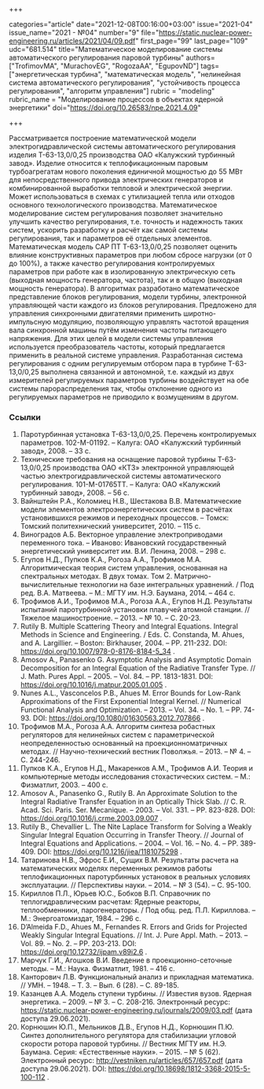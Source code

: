 +++

categories="article"
date="2021-12-08T00:16:00+03:00"
issue="2021-04"
issue_name="2021 - №04"
number="9"
file="https://static.nuclear-power-engineering.ru/articles/2021/04/09.pdf"
first_page="99"
last_page="109"
udc="681.514"
title="Математическое моделирование системы автоматического регулирования паровой турбины"
authors=["TrofimovMA", "MurachovEG", "RogozaAA", "EgupovND"]
tags=["энергетическая турбина", "математическая модель", "нелинейная система автоматического регулирования", "устойчивость процесса регулирования", "алгоритм управления"]
rubric = "modeling"
rubric_name = "Моделирование процессов в объектах ядерной энергетики"
doi="https://doi.org/10.26583/npe.2021.4.09"

+++

Рассматривается построение математической модели электрогидравлической системы автоматического регулирования изделия Т-63-13,0/0,25 производства ОАО «Калужский турбинный завод». Изделие относится к теплофикационным паровым турбоагрегатам нового поколения единичной мощностью до 55 МВт для непосредственного привода электрических генераторов и комбинированной выработки тепловой и электрической энергии. Может использоваться в схемах с утилизацией тепла или отходов основного технологического производства. Математическое моделирование систем регулирования позволяет значительно улучшить качество регулирования, т.е. точность и надежность таких систем, ускорить разработку и расчёт как самой системы регулирования, так и параметров её отдельных элементов. Математическая модель САР ПТ Т-63-13,0/0,25 позволяет оценить влияние конструктивных параметров при любом сбросе нагрузки (от 0 до 100%), а также качество регулирования контролируемых параметров при работе как в изолированную электрическую сеть (выходная мощность генератора, частота), так и в общую (выходная мощность генератора). В алгоритмах разработано математическое представление блоков регулирования, модели турбины, электронной управляющей части каждого из блоков регулирования. Предложено для управления синхронными двигателями применить широтно-импульсную модуляцию, позволяющую управлять частотой вращения вала синхронной машины путём изменения частоты питающего напряжения. Для этих целей в модели системы управления используется преобразователь частоты, который предлагается применить в реальной системе управления. Разработанная система регулирования с одним регулируемым отбором пара в турбине Т-63-13,0/0,25 выполнена связанной и автономной, т.е. каждый из двух измерителей регулируемых параметров турбины воздействует на обе системы парораспределения так, чтобы отклонение одного из регулируемых параметров
не приводило к возмущениям в другом.

### Ссылки

1. Паротурбинная установка Т-63-13,0/0,25. Перечень контролируемых параметров. 102-М-01192. – Калуга: ОАО «Калужский турбинный завод», 2008. – 33 с.
2. Технические требования на оснащение паровой турбины Т-63-13,0/0,25 производства ОАО «КТЗ» электронной управляющей частью электрогидравлической системы автоматического регулирования. 101-М-01765ТТ. – Калуга: ОАО «Калужский турбинный завод», 2008. – 56 c.
3. Вайнштейн Р.А., Коломиец Н.В., Шестакова В.В. Математические модели элементов электроэнергетических систем в расчётах установившихся режимов и переходных процессов. – Томск: Томский политехнический университет, 2010. – 115 с.
4. Виноградов А.Б. Векторное управление электроприводами переменного тока. – Иваново: Ивановский государственный энергетический университет им. В.И. Ленина, 2008. – 298 с.
5. Егупов Н.Д., Пупков К.А., Рогоза А.А., Трофимов М.А. Алгоритмическая теория систем управления, основанная на спектральных методах. В двух томах. Том 2. Матрично-вычислительные технологии на базе интегральных уравнений. / Под ред. В.А. Матвеева. – М.: МГТУ им. Н.Э. Баумана, 2014. – 464 с.
6. Трофимов А.И., Трофимов М.А., Рогоза А.А., Егупов Н.Д. Результаты испытаний паротурбинной установки плавучей атомной станции. // Тяжелое машиностроение. – 2013. – № 10. – С. 20-23.
7. Rutily B. Multiple Scattering Theory and Integral Equations. Integral Methods in Science and Engineering. / Eds. C. Constanda, M. Ahues, and A. Largillier. – Boston: Birkhauser, 2004. – PP. 211-232. DOI: https://doi.org/10.1007/978-0-8176-8184-5_34 .
8. Amosov A., Panasenko G. Asymptotic Analysis and Asymptotic Domain Decomposition for an Integral Equation of the Radiative Transfer Type. // J. Math. Pures Appl. – 2005. – Vol. 84. – PP. 1813-1831. DOI: https://doi.org/10.1016/j.matpur.2005.01.005 .
9. Nunes A.L., Vasconcelos P.B., Ahues M. Error Bounds for Low-Rank Approximations of the First Exponential Integral Kernel. // Numerical Functional Analysis and Optimization. – 2013. – Vol. 34. – No. 1. – PP. 74-93. DOI: https://doi.org/10.1080/01630563.2012.707866 .
10. Трофимов М.А., Рогоза А.А. Алгоритм синтеза робастных регуляторов для нелинейных систем с параметрической неопределенностью основанный на проекционноматричных методах. // Научно-технический вестник Поволжья. – 2013. – № 4. – С. 244-246.
11. Пупков К.А., Егупов Н.Д., Макаренков А.М., Трофимов А.И. Теория и компьютерные методы исследования стохастических систем. – М.: Физматлит, 2003. – 400 с.
12. Amosov A., Panasenko G., Rutily B. An Approximate Solution to the Integral Radiative Transfer Equation in an Optically Thick Slab. // C. R. Acad. Sci. Paris. Ser. Mecanique. – 2003. – Vol. 331. – PP. 823-828. DOI: https://doi.org/10.1016/j.crme.2003.09.007 .
13. Rutily B., Chevallier L. The Nite Laplace Transform for Solving a Weakly Singular Integral Equation Occurring in Transfer Theory. // Journal of Integral Equations and Applications. – 2004. – Vol. 16. – No. 4. – PP. 389-409. DOI: https://doi.org/10.1216/jiea/1181075298 .
14. Татаринова Н.В., Эфрос Е.И., Сущих В.М. Результаты расчета на математических моделях переменных режимов работы теплофикационных паротурбинных установок в реальных условиях эксплуатации. // Перспективы науки. – 2014. – № 3 (54). – С. 95-100.
15. Кириллов П.Л., Юрьев Ю.С., Бобков В.П. Справочник по теплогидравлическим расчетам: Ядерные реакторы, теплообменники, парогенераторы. / Под общ. ред. П.Л. Кириллова. – М.: Энергоатомиздат, 1984. – 296 с.
16. D’Almeida F.D., Ahues M., Fernandes R. Errors and Grids for Projected Weakly Singular Integral Equations. // Int. J. Pure Appl. Math. – 2013. – Vol. 89. – No. 2. – PP. 203-213. DOI: https://doi.org/10.12732/ijpam.v89i2.6 .
17. Марчук Г.И., Агошков В.И. Введение в проекционно-сеточные методы. – М.: Наука. Физматлит, 1981. – 416 c.
18. Канторович Л.В. Функциональный анализ и прикладная математика. // УМН. – 1948. – Т. 3. – Вып. 6 (28). – С. 89-185.
19. Казанцев А.А. Модель ступени турбины. // Известия вузов. Ядерная энергетика. – 2009. – № 3. – С. 208-216. Электронный ресурс: https://static.nuclear-power-engineering.ru/journals/2009/03.pdf (дата доступа 29.06.2021).
20. Корнюшин Ю.П., Мельников Д.В., Егупов Н.Д., Корнюшин П.Ю. Синтез дополнительного регулятора для стабилизации угловой скорости ротора паровой турбины. // Вестник МГТУ им. Н.Э. Баумана. Серия: «Естественные науки». – 2015. – № 5 (62). Электронный ресурс: http://vestniken.ru/articles/657/657.pdf (дата доступа 29.06.2021). DOI: https://doi.org/10.18698/1812-3368-2015-5-100-112 .